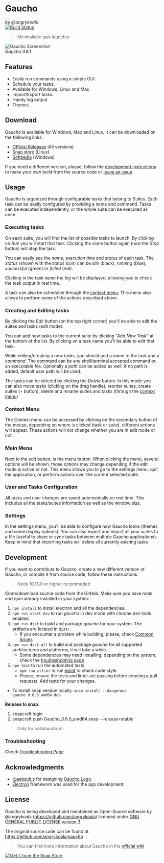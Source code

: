 Gaucho
======
_by @angrykoala_    
[![Build Status](https://travis-ci.org/angrykoala/gaucho.svg?branch=master)](https://travis-ci.org/angrykoala/gaucho)

> Minimalistic task launcher

![Gaucho Screenshot](https://angrykoala.github.io/gaucho/images/gaucho_preview.png)   
_Gaucho 0.6.1_

## Features

* Easily run commands using a simple GUI.
* Schedule your tasks.
* Available for Windows, Linux and Mac.
* Import/Export tasks.
* Handy log output.
* Themes.

## Download

Gaucho is available for Windows, Mac and Linux. It can be downloaded on the following links:
* [Official Releases](https://github.com/angrykoala/gaucho/releases) (All versions)
* [Snap store](https://snapcraft.io/store) (Linux)
* [Softpedia](https://www.softpedia.com/get/System/System-Miscellaneous/Gaucho.shtml) (Windows)

If you need a different version, please, follow the [development instructions](#development) to make your own build from the source code or [leave an issue](https://github.com/angrykoala/gaucho/issues).

## Usage
Gaucho is organized through configurable tasks that belong to Suites. Each task can be easily configured by providing a name and command. Tasks can be executed independently, or the whole suite can be executed as once.

### Executing tasks
On each suite, you will find the list of possible tasks to launch. By clicking on _Run_ you will start that task. Clicking the same button again (now the _Stop_ button) will stop the task.

You can easily see the _name_, _execution time_ and _status_ of each task. The _status_ (shown with the status icon) can be _idle_ (black), _running_ (blue), _successful_ (green) or _failed_ (red).

Clicking in the task name the _log_ will be displayed, allowing you to check the task output in real time.

A task can also be scheduled through the [context menu](#context-menu). This menu also allows to perform some of the actions described above.

### Creating and Editing tasks
By clicking the _Edit_ button (on the top right corner) you'll be able to edit the suites and tasks (edit mode).

You can add new tasks to the current suite by clicking _"Add New Task"_ at the bottom of the list. By clicking on a task name you'll be able to edit that task.

While editing/creating a new tasks, you should add a _name_ to the task and a _command_. The command can be any shell/terminal accepted command or an executable file. Optionally a _path_ can be added as well, if no path is added, default user path will be used.

The tasks can be deleted by clicking the _Delete_ button. In this mode you can also move tasks (clicking on the drag handle), reorder suites, create suites (+ button), delete and rename suites and tasks (through the [context menu](#context-menu))

### Context Menu

The Context menu can be accessed by clicking on the secondary button of the mouse, depending on where is clicked (task or suite), different actions will appear. These actions will not change whether you are in edit mode or not.

### Main Menu
Next to the edit button, is the menu button. When clicking the menu, several options will be shown, those options may change depending if the edit mode is active or not. This menu allows you to go to the settings menu, quit the application, or perform actions over the current selected suite.

### User and Tasks Configuration
All tasks and user changes are saved automatically on real time. This includes all the tasks/suites information as well as the window size.

### Settings
In the settings menu, you'll be able to configure how Gaucho looks (themes and some display options). You can also export and import all your suites to a file (useful to share or sync tasks between multiple Gaucho applications). Keep in mind that importing tasks will delete all currently existing tasks

## Development
If you want to contribute to Gaucho, create a new different version of Gaucho, or compile it from source code, follow these instructions.

> Node 10.16.0 or higher recommeded

Clone/download source code from the GitHub. Make sure you have _node_ and _npm_ already installed in your system:

1. `npm install` to install electron and all the dependencies.
2. `npm run start-dev` to run _gaucho_ in dev mode with chrome dev tools enabled.
3. `npm run dist` to build and package _gaucho_ for your system. The artifacts are located in `dist/`.
    * If you encounter a problem while building, please, check [Common Issues](https://github.com/angrykoala/gaucho/wiki/Common-Issues)
4. `npm run dist-all` to build and package _gaucho_ for all supported architectures and platforms, it will take a while.
    * Some dependencies may need installing, depending on the system, check the [troubleshooting page](https://github.com/angrykoala/gaucho/wiki/Common-Issues)
5. `npm test` to run the automated tests.
    * `npm run eslint` to run [eslint](https://eslint.org) to check code style.
    * Please, ensure the tests and linter are passing before creating a pull requests. Add tests for your changes.

* To install snap version locally: `snap install --dangerous gaucho_0.6.3_amd64.deb`

**Release to snap:**
1. snapcraft login
2. snapcraft push Gaucho_0.6.0_amd64.snap --release=stable

> Only for collaborators!!

### Troubleshooting

Check [Troubleshooting Page](https://github.com/angrykoala/gaucho/wiki/Common-Issues)

## Acknowledgments

* [@aebsubis](https://github.com/aebsubis) for designing [Gaucho Logo](https://github.com/angrykoala/gaucho/blob/master/resources/logos/gaucho_logo.png).
* [Electron](https://electron.atom.io)  framework was used for the app development.

## License
Gaucho is being developed and maintained as Open-Source software by @angrykoala (https://github.com/angrykoala) licensed under [GNU GENERAL PUBLIC LICENSE version 3](https://github.com/angrykoala/gaucho/blob/master/LICENSE)

The original source code can be found at: <https://github.com/angrykoala/gaucho>

> You can find more information about Gaucho in the [official wiki](https://github.com/angrykoala/gaucho/wiki)


[![Get it from the Snap Store](https://snapcraft.io/static/images/badges/en/snap-store-black.svg)](https://snapcraft.io/gaucho)
